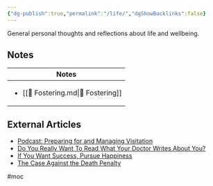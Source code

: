 ```yaml
---
{"dg-publish":true,"permalink":"/life/","dgShowBacklinks":false}
---
```



General personal thoughts and reflections about life and wellbeing.

## Notes

| Notes                                                |
| ---------------------------------------------------- |
| <ul><li>[[📘 Fostering.md\\|📘 Fostering]]</li></ul> |


## External Articles

- [Podcast: Preparing for and Managing Visitation](https://www.youtube.com/watch?v=N6x83KQ1Tmo)
- [Do You Really Want To Read What Your Doctor Writes About You?](https://www.theatlantic.com/health/archive/2022/11/doctor-patient-medical-notes-health-info-awareness/672123/?utm_source=feed)
- [If You Want Success, Pursue Happiness](https://www.theatlantic.com/family/archive/2022/10/prioritizing-happiness-before-success/671714/?utm_source=feed)
- [The Case Against the Death Penalty](https://www.theatlantic.com/newsletters/archive/2022/10/the-case-against-the-death-penalty/671716/?utm_source=feed)


#moc 